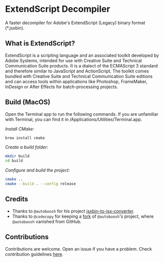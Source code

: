# ExtendScript Decompiler
A faster decompiler for Adobe's ExtendScript (Legacy) binary format (*.jsxbin).

## What is ExtendScript?
ExtendScript is a scripting language and an associated toolkit developed by Adobe Systems, intended for use with Creative Suite and Technical Communication Suite products. It is a dialect of the ECMAScript 3 standard and therefore similar to JavaScript and ActionScript. The toolkit comes bundled with Creative Suite and Technical Communication Suite editions and can access tools within applications like Photoshop, FrameMaker, InDesign or After Effects for batch-processing projects.

## Build (MacOS)

Open the Terminal app to run the following commands. If you are unfamiliar with Terminal, you can find it in /Applications/Utilities/Terminal.app.

*Install CMake:*

```bash
brew install cmake
```

*Create a build folder:*

```bash
mkdir build
cd build
```

*Configure and build the project:*

```bash
cmake ..
cmake --build . --config release 
```

## Credits
  - Thanks to `@autoboosh` for his project [jsxbin-to-jsx-converter](https://github.com/autoboosh/jsxbin-to-jsx-converter).
  - Thanks to `@codecopy` for keeping a [fork](https://github.com/codecopy/jsxbin-to-jsx-converter) of `@autoboosh`'s project, where `@autoboosh` vanished from GitHub.


## Contributions
Contributions are welcome. Open an issue if you have a problem. Check contribution guidelines [here](CONTRIBUTING.md).
